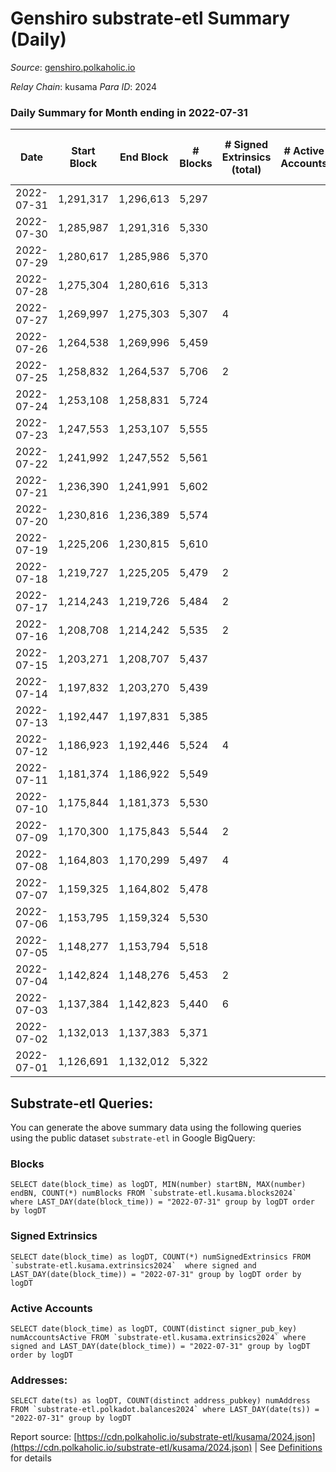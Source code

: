 # Genshiro substrate-etl Summary (Daily)

_Source_: [genshiro.polkaholic.io](https://genshiro.polkaholic.io)

*Relay Chain*: kusama
*Para ID*: 2024



### Daily Summary for Month ending in 2022-07-31


| Date | Start Block | End Block | # Blocks | # Signed Extrinsics (total) | # Active Accounts | # Passive | # New | # Addresses with Balances | # Events | # Transfers | # XCM Transfers In | # XCM Transfers Out |
| ---- | ----------- | --------- | -------- | --------------------------- | ----------------- | --------- | ----- | ------------------------- | -------- | ----------- | ------------------ | ------------------- |
| 2022-07-31 | 1,291,317 | 1,296,613 | 5,297  |  |  |  |  | 24 | 10,613 |   | 2  |   |
| 2022-07-30 | 1,285,987 | 1,291,316 | 5,330  |  |  |  |  | 24 | 10,669 |   |   |   |
| 2022-07-29 | 1,280,617 | 1,285,986 | 5,370  |  |  |  |  | 24 | 10,752 |   | 1  |   |
| 2022-07-28 | 1,275,304 | 1,280,616 | 5,313  |  |  |  |  | 24 | 10,635 |   |   |   |
| 2022-07-27 | 1,269,997 | 1,275,303 | 5,307  | 4 |  |  |  | 24 | 10,639 |   |   |   |
| 2022-07-26 | 1,264,538 | 1,269,996 | 5,459  |  |  |  |  | 24 | 10,927 |   |   |   |
| 2022-07-25 | 1,258,832 | 1,264,537 | 5,706  | 2 |  |  |  | 24 | 11,434 |   | 1  |   |
| 2022-07-24 | 1,253,108 | 1,258,831 | 5,724  |  |  |  |  | 24 | 11,463 |   | 1  |   |
| 2022-07-23 | 1,247,553 | 1,253,107 | 5,555  |  |  |  |  | 24 | 11,134 |   | 3  |   |
| 2022-07-22 | 1,241,992 | 1,247,552 | 5,561  |  |  |  |  | 24 | 11,147 |   | 3  |   |
| 2022-07-21 | 1,236,390 | 1,241,991 | 5,602  |  |  |  |  | 24 | 11,228 |   | 3  |   |
| 2022-07-20 | 1,230,816 | 1,236,389 | 5,574  |  |  |  |  | 24 | 11,157 |   |   |   |
| 2022-07-19 | 1,225,206 | 1,230,815 | 5,610  |  |  |  |  | 24 | 11,229 |   |   |   |
| 2022-07-18 | 1,219,727 | 1,225,205 | 5,479  | 2 |  |  |  | 24 | 10,976 |   |   |   |
| 2022-07-17 | 1,214,243 | 1,219,726 | 5,484  | 2 |  |  |  | 24 | 10,990 |   | 1  |   |
| 2022-07-16 | 1,208,708 | 1,214,242 | 5,535  | 2 |  |  |  | 24 | 11,087 |   |   |   |
| 2022-07-15 | 1,203,271 | 1,208,707 | 5,437  |  |  |  |  | 24 | 10,883 |   |   |   |
| 2022-07-14 | 1,197,832 | 1,203,270 | 5,439  |  |  |  |  | 24 | 10,892 |   | 1  |   |
| 2022-07-13 | 1,192,447 | 1,197,831 | 5,385  |  |  |  |  | 24 | 10,784 |   | 1  |   |
| 2022-07-12 | 1,186,923 | 1,192,446 | 5,524  | 4 |  |  |  | 24 | 11,078 |   | 1  |   |
| 2022-07-11 | 1,181,374 | 1,186,922 | 5,549  |  |  |  |  | 24 | 11,118 |   | 2  |   |
| 2022-07-10 | 1,175,844 | 1,181,373 | 5,530  |  |  |  |  | 24 | 11,069 |   |   |   |
| 2022-07-09 | 1,170,300 | 1,175,843 | 5,544  | 2 |  |  |  | 24 | 11,105 |   |   |   |
| 2022-07-08 | 1,164,803 | 1,170,299 | 5,497  | 4 |  |  |  | 24 | 11,024 |   | 1  |   |
| 2022-07-07 | 1,159,325 | 1,164,802 | 5,478  |  |  |  |  | 24 | 10,965 |   |   |   |
| 2022-07-06 | 1,153,795 | 1,159,324 | 5,530  |  |  |  |  | 24 | 11,070 |   |   |   |
| 2022-07-05 | 1,148,277 | 1,153,794 | 5,518  |  |  |  |  | 24 | 11,045 |   |   |   |
| 2022-07-04 | 1,142,824 | 1,148,276 | 5,453  | 2 |  |  |  | 24 | 10,923 |   |   |   |
| 2022-07-03 | 1,137,384 | 1,142,823 | 5,440  | 6 |  |  |  | 24 | 10,923 |   | 2  |   |
| 2022-07-02 | 1,132,013 | 1,137,383 | 5,371  |  |  |  |  | 24 | 10,751 |   |   |   |
| 2022-07-01 | 1,126,691 | 1,132,012 | 5,322  |  |  |  |  | 24 | 10,653 |   |   |   |

## Substrate-etl Queries:
You can generate the above summary data using the following queries using the public dataset `substrate-etl` in Google BigQuery:


### Blocks
```
SELECT date(block_time) as logDT, MIN(number) startBN, MAX(number) endBN, COUNT(*) numBlocks FROM `substrate-etl.kusama.blocks2024`  where LAST_DAY(date(block_time)) = "2022-07-31" group by logDT order by logDT
```


### Signed Extrinsics
```
SELECT date(block_time) as logDT, COUNT(*) numSignedExtrinsics FROM `substrate-etl.kusama.extrinsics2024`  where signed and LAST_DAY(date(block_time)) = "2022-07-31" group by logDT order by logDT
```


### Active Accounts
```
SELECT date(block_time) as logDT, COUNT(distinct signer_pub_key) numAccountsActive FROM `substrate-etl.kusama.extrinsics2024` where signed and LAST_DAY(date(block_time)) = "2022-07-31" group by logDT order by logDT
```


### Addresses:
```
SELECT date(ts) as logDT, COUNT(distinct address_pubkey) numAddress FROM `substrate-etl.polkadot.balances2024` where LAST_DAY(date(ts)) = "2022-07-31" group by logDT
```



Report source: [https://cdn.polkaholic.io/substrate-etl/kusama/2024.json](https://cdn.polkaholic.io/substrate-etl/kusama/2024.json) | See [Definitions](/DEFINITIONS.md) for details
